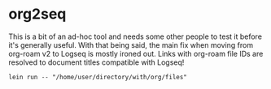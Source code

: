 # org2seq

This is a bit of an ad-hoc tool and needs some other people to test it before it's generally useful.
With that being said, the main fix when moving from org-roam v2 to Logseq is mostly ironed out.
Links with org-roam file IDs are resolved to document titles compatible with Logseq!

```
lein run -- "/home/user/directory/with/org/files"
```
